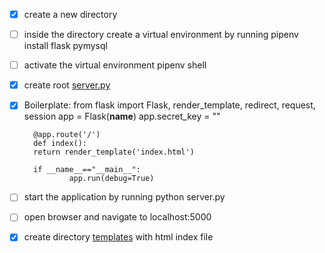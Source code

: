 - [x] create a new directory
- [ ] inside the directory create a virtual environment by running
        pipenv install flask pymysql
- [ ] activate the virtual environment
        pipenv shell
- [x] create root [server.py](server.py)
- [x] Boilerplate:
        from flask import Flask, render_template, redirect, request, session
        app = Flask(__name__)
        app.secret_key = ""

        @app.route('/')
        def index():
        return render_template('index.html')

        if __name__=="__main__":
                app.run(debug=True)

- [ ] start the application by running
        python server.py
- [ ] open browser and navigate to localhost:5000
- [x] create directory [templates](templates/index.html) with html index file